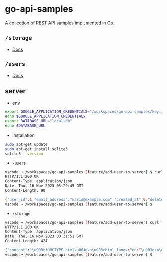 # go-api-samples
A collection of REST API samples implemented in Go.

## `/storage`
- [Docs](./cmd/storage/README.md)

## `/users`
- [Docs](./cmd/users/README.md)

## server
- env
```bash
export GOOGLE_APPLICATION_CREDENTIALS="/workspaces/go-api-samples/key.json"
echo $GOOGLE_APPLICATION_CREDENTIALS
export DATABASE_URL="local.db"
echo $DATABASE_URL
```

- installation
```bash
sudo apt-get update
sudo apt-get install sqlite3
sqlite3 --version
```

- `/users`
```bash
vscode ➜ /workspaces/go-api-samples (feature/add-user-to-server) $ curl "localhost:8080/users?user_id=1" -i
HTTP/1.1 200 OK
Content-Type: application/json
Date: Thu, 16 Nov 2023 03:29:45 GMT
Content-Length: 90

{"user_id":1,"email_address":"maria@example.com","created_at":0,"deleted":0,"settings":""}
vscode ➜ /workspaces/go-api-samples (feature/add-user-to-server) $ 
```

- `/storage`
```bash
vscode ➜ /workspaces/go-api-samples (feature/add-user-to-server) curl "localhost:8080/storage?bucket=sanbox-334000_bucket&object=test.html" -i
HTTP/1.1 200 OK
Content-Type: application/json
Date: Thu, 16 Nov 2023 03:31:51 GMT
Content-Length: 424

{"content":"\u003c!DOCTYPE html\u003e\n\u003chtml lang=\"en\"\u003e\n\u003chead\u003e\n    \u003cmeta charset=\"UTF-8\"\u003e\n    \u003cmeta http-equiv=\"X-UA-Compatible\" content=\"IE=edge\"\u003e\n    \u003cmeta name=\"viewport\" content=\"width=device-width, initial-scale=1.0\"\u003e\n    \u003ctitle\u003eDocument\u003c/title\u003e\n\u003c/head\u003e\n\u003cbody\u003e\n    test\n\u003c/body\u003e\n\u003c/html\u003e"}
vscode ➜ /workspaces/go-api-samples (feature/add-user-to-server) $
```